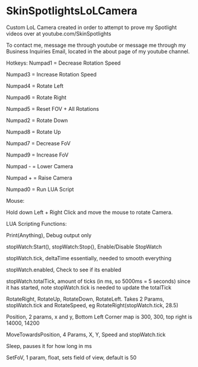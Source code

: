 SkinSpotlightsLoLCamera
=======================

Custom LoL Camera created in order to attempt to prove my Spotlight videos over at youtube.com/SkinSpotlights

To contact me, message me through youtube or message me through my Business Inquiries Email, located in the about page of my youtube channel.


Hotkeys:
Numpad1 = Decrease Rotation Speed

Numpad3 = Increase Rotation Speed

Numpad4 = Rotate Left

Numpad6 = Rotate Right

Numpad5 = Reset FOV + All Rotations

Numpad2 = Rotate Down

Numpad8 = Rotate Up

Numpad7 = Decrease FoV

Numpad9 = Increase FoV


Numpad - = Lower Camera

Numpad + = Raise Camera


Numpad0 = Run LUA Script

Mouse:

Hold down Left + Right Click and move the mouse to rotate Camera.


LUA Scripting Functions:

Print(Anything), Debug output only

stopWatch:Start(), stopWatch:Stop(), Enable/Disable StopWatch

stopWatch.tick, deltaTime essentially, needed to smooth everything

stopWatch.enabled, Check to see if its enabled

stopWatch.totalTick, amount of ticks (in ms, so 5000ms = 5 seconds) since it has started, note stopWatch.tick is needed to update the totalTick

RotateRight, RotateUp, RotateDown, RotateLeft.  Takes 2 Params, stopWatch.tick and RotateSpeed, eg RotateRight(stopWatch.tick, 28.5)

Position, 2 params, x and y, Bottom Left Corner map is 300, 300, top right is 14000, 14200

MoveTowardsPosition, 4 Params, X, Y, Speed and stopWatch.tick

Sleep, pauses it for how long in ms

SetFoV, 1 param, float, sets field of view, default is 50
